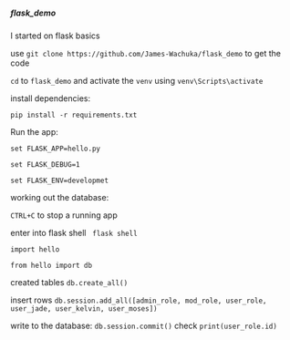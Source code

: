 ##### flask_demo
I started on flask basics

use `git clone https://github.com/James-Wachuka/flask_demo` to get the code

`cd` to `flask_demo` and activate the `venv` using `venv\Scripts\activate`

install dependencies:

`pip install -r requirements.txt`

Run the app:

`set FLASK_APP=hello.py`

`set FLASK_DEBUG=1`

`set FLASK_ENV=developmet`


working out the database:

`CTRL+C` to stop a running app

 enter into flask shell ` flask shell`
 
 `import hello`
 
 `from hello import db`
 
 created tables `db.create_all()`

insert rows `db.session.add_all([admin_role, mod_role, user_role, user_jade, user_kelvin, user_moses])`

write to the database: `db.session.commit()` check `print(user_role.id)`
